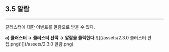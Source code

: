 ## 3.5 알람

---

클러스터에 대한 이벤트를 알람으로 받을 수 있다.

**a\)    클러스터 **→** 클러스터 선택 →** **알람을 클릭한다.**![](/assets/2.3.0 클러스터 편집.png)![](/assets/2.3.0 알람.png)

